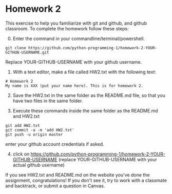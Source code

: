# Homework 2

This exercise to help you familiarize with git and github, and github classroom. To complete the homework follow these steps:

0. Enter the command in your commandline/terminal/powershell.

`git clone https://github.com/python-programming-1/homework-2-YOUR-GITHUB-USERNAME.git`

Replace YOUR-GITHUB-USERNAME with your github username.

1. With a text editor, make a file called HW2.txt with the following text:

```
# Homework 2
My name is XXX (put your name here). This is for homework 2.
```

2. Save the HW2.txt in the same folder as the README.md file, so that you have two files in the same folder.

3. Execute these commands inside the same folder as the README.md and HW2.txt

```
git add HW2.txt
git commit -a -m 'add HW2.txt'
git push -u origin master
```

enter your github account credentials if asked.

4. click on https://github.com/python-programming-1/homework-2-YOUR-GITHUB-USERNAME (replace YOUR-GITHUB-USERNAME with your actual github username)

If you see HW2.txt and README.md on the website you've done the assignment, congratulations! If you don't see it, try to work with a classmate and backtrack, or submit a question in Canvas.

